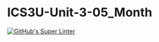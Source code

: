 # ICS3U-Unit-3-05_Month

[![GitHub's Super Linter](https://github.com/hanin-hasan/ICS3U-Unit-3-05_Month/workflows/GitHub's%20Super%20Linter/badge.svg)](https://github.com/hanin-hasan/ICS3U-Unit-3-05_Month/actions)
